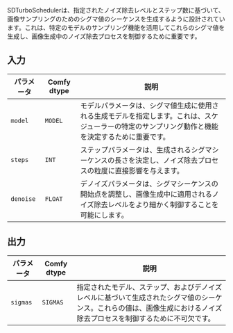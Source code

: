 
SDTurboSchedulerは、指定されたノイズ除去レベルとステップ数に基づいて、画像サンプリングのためのシグマ値のシーケンスを生成するように設計されています。これは、特定のモデルのサンプリング機能を活用してこれらのシグマ値を生成し、画像生成中のノイズ除去プロセスを制御するために重要です。

## 入力

| パラメータ | Comfy dtype | 説明 |
| --- | --- | --- |
| `model` | `MODEL` | モデルパラメータは、シグマ値生成に使用される生成モデルを指定します。これは、スケジューラーの特定のサンプリング動作と機能を決定するために重要です。 |
| `steps` | `INT` | ステップパラメータは、生成されるシグマシーケンスの長さを決定し、ノイズ除去プロセスの粒度に直接影響を与えます。 |
| `denoise` | `FLOAT` | デノイズパラメータは、シグマシーケンスの開始点を調整し、画像生成中に適用されるノイズ除去レベルをより細かく制御することを可能にします。 |

## 出力

| パラメータ | Comfy dtype | 説明 |
| --- | --- | --- |
| `sigmas` | `SIGMAS` | 指定されたモデル、ステップ、およびデノイズレベルに基づいて生成されたシグマ値のシーケンス。これらの値は、画像生成におけるノイズ除去プロセスを制御するために不可欠です。 |
